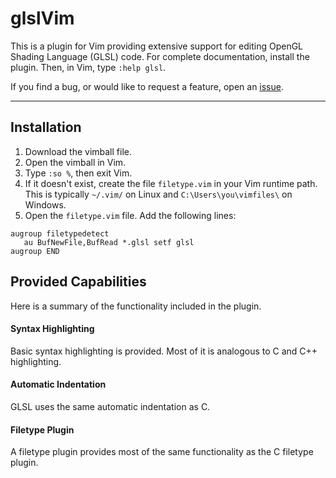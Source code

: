 glslVim
=======

This is a plugin for Vim providing extensive support for editing OpenGL Shading
Language (GLSL) code. For complete documentation, install the plugin. Then, in
Vim, type `:help glsl`.

If you find a bug, or would like to request a feature, open an
[issue](https://github.com/brobeson/glslVim/issues).

---

## Installation
1. Download the vimball file.
1. Open the vimball in Vim.
1. Type `:so %`, then exit Vim.
1. If it doesn't exist, create the file `filetype.vim` in your Vim runtime path.
   This is typically `~/.vim/` on Linux and `C:\Users\you\vimfiles\` on
   Windows.
1. Open the `filetype.vim` file. Add the following lines:

```
augroup filetypedetect
   au BufNewFile,BufRead *.glsl setf glsl
augroup END
```

## Provided Capabilities
Here is a summary of the functionality included in the plugin.

#### Syntax Highlighting
Basic syntax highlighting is provided. Most of it is analogous to C and C++
highlighting.

#### Automatic Indentation
GLSL uses the same automatic indentation as C.

#### Filetype Plugin
A filetype plugin provides most of the same functionality as the C filetype plugin.

